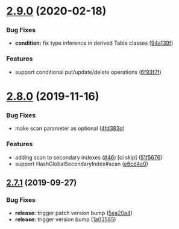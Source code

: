 # [2.9.0](https://github.com/balmbees/dynamo-types/compare/v2.8.0...v2.9.0) (2020-02-18)


### Bug Fixes

* **condition:** fix type inference in derived Table classes ([94a139f](https://github.com/balmbees/dynamo-types/commit/94a139f07b7302aeddcd914ae8fccfaf8f7425b9))


### Features

* support conditional put/update/delete operations ([6f93f7f](https://github.com/balmbees/dynamo-types/commit/6f93f7f786ceb95d27a2800a8cb629b994084232))

# [2.8.0](https://github.com/balmbees/dynamo-types/compare/v2.7.1...v2.8.0) (2019-11-16)


### Bug Fixes

* make scan parameter as optional ([4fd383d](https://github.com/balmbees/dynamo-types/commit/4fd383dfb2f15614e746b37dd3bfd77ff2a38824))


### Features

* adding scan to secondary indexes ([#46](https://github.com/balmbees/dynamo-types/issues/46)) [ci skip] ([51f5676](https://github.com/balmbees/dynamo-types/commit/51f5676b14d384774d4fe209049aaeaa1fdd386a))
* support HashGlobalSecondaryIndex#scan ([e6cd4c0](https://github.com/balmbees/dynamo-types/commit/e6cd4c047c9b6828b96755e0ea988601e203ff50))

## [2.7.1](https://github.com/balmbees/dynamo-types/compare/v2.7.0...v2.7.1) (2019-09-27)


### Bug Fixes

* **release:** trigger patch version bump ([5ea20a4](https://github.com/balmbees/dynamo-types/commit/5ea20a4))
* **release:** trigger version bump ([1a03565](https://github.com/balmbees/dynamo-types/commit/1a03565))

